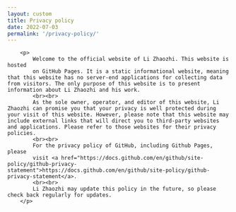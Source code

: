 ```yaml
---
layout: custom
title: Privacy policy
date: 2022-07-03
permalink: '/privacy-policy/'
---
```

	
<div style="min-height: 300px;">

		<p>
			Welcome to the official website of Li Zhaozhi. This website is hosted 
			on GitHub Pages. It is a static informational website, meaning that this website has no server-end applications for collecting data from visitors. The only purpose of this website is to present information about Li Zhaozhi and his work.
			<br><br>
			As the sole owner, operator, and editor of this website, Li Zhaozhi can promise you that your privacy is well protected during your visit of this website. However, please note that this website may include external links that will direct you to third-party websites and applications. Please refer to those websites for their privacy policies. 
			<br><br>
			For the privacy policy of GitHub, including Github Pages, please
			visit <a href="https://docs.github.com/en/github/site-policy/github-privacy-statement">https://docs.github.com/en/github/site-policy/github-privacy-statement</a>.
			<br><br>
			Li Zhaozhi may update this policy in the future, so please check back regularly for updates.
		</p>

</div>
